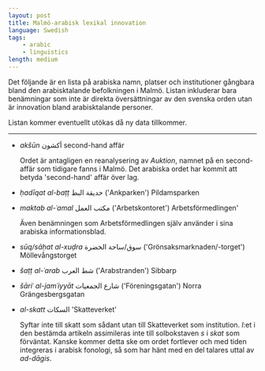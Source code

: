 ```yaml
---
layout: post
title: Malmö-arabisk lexikal innovation
language: Swedish
tags:
    - arabic
    - linguistics
length: medium
---
```


Det följande är en lista på arabiska namn, platser och institutioner gångbara bland den arabisktalande befolkningen i Malmö. Listan inkluderar bara benämningar som inte är direkta översättningar av den svenska orden utan är innovation bland arabisktalande personer.

Listan kommer eventuellt utökas då ny data tillkommer.

---

- *akšūn* أكشون second-hand affär

    Ordet är antagligen en reanalysering av *Auktion*, namnet på en second-affär som tidigare fanns i Malmö. Det arabiska ordet har kommit att betyda 'second-hand' affär över lag.

- *ḥadīqat al-baṭṭ* حديقة البط ('Ankparken') Pildamsparken 

- *maktab al-ʿamal* مكتب العمل  ('Arbetskontoret') Arbetsförmedlingen'

    Även benämningen som Arbetsförmedlingen själv använder i sina arabiska informationsblad.

- *sūq/sāḥat al-xuḍra* سوق/ساحة الخضرة ('Grönsaksmarknaden/-torget') Möllevångstorget

- *šaṭṭ al-ʿarab* شط العرب ('Arabstranden') Sibbarp

- *šāriʿ al-jamʿiyyāt* شارع الجمعيات  ('Föreningsgatan') Norra Grängesbergsgatan

- *al-skatt* السكات 'Skatteverket'

    Syftar inte till skatt som sådant utan till Skatteverket som institution. *l*:et i den bestämda artikeln assimileras inte till solbokstaven&nbsp;*s* i *skat* som förväntat. Kanske kommer detta ske om ordet fortlever och med tiden integreras i arabisk fonologi, så som har hänt med en del talares uttal av *ad-dāgis*.

